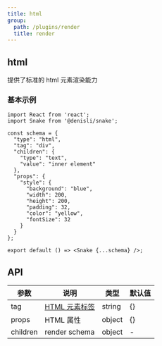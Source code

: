 ```yaml
---
title: html
group:
  path: /plugins/render
  title: render
---
```


## html

提供了标准的 html 元素渲染能力

### 基本示例

```tsx
import React from 'react';
import Snake from '@denisli/snake';

const schema = {
  "type": "html",
  "tag": "div",
  "children": {
    "type": "text",
    "value": "inner element"
  },
  "props": {
    "style": {
      "background": "blue",
      "width": 200,
      "height": 200,
      "padding": 32,
      "color": "yellow",
      "fontSize": 32
    }
  }
};

export default () => <Snake {...schema} />;
```

## API

| 参数 | 说明 | 类型 | 默认值 |
| --- | --- | --- | --- |
| tag | [HTML 元素标签](https://developer.mozilla.org/en-US/docs/Web/HTML/Element) | string | {} |
| props | HTML 属性 | object | {} |
| children | render schema | object | - |
